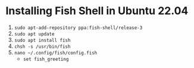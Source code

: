 # Installing Fish Shell in Ubuntu 22.04

1. `sudo apt-add-repository ppa:fish-shell/release-3`
2. `sudo apt update`
3. `sudo apt install fish`
4. `chsh -s /usr/bin/fish`
5. `nano ~/.config/fish/config.fish`
   - `set fish_greeting`
